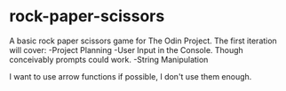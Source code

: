 # rock-paper-scissors
A basic rock paper scissors game for The Odin Project. The first iteration will cover:
-Project Planning
-User Input in the Console. Though conceivably prompts could work.
-String Manipulation

I want to use arrow functions if possible, I don't use them enough.
